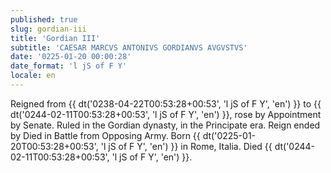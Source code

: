 ```yaml
---
published: true
slug: gordian-iii
title: 'Gordian III'
subtitle: 'CAESAR MARCVS ANTONIVS GORDIANVS AVGVSTVS'
date: '0225-01-20 00:00:28'
date_format: 'l jS of F Y'
locale: en
---
```


Reigned from {{ dt('0238-04-22T00:53:28+00:53', 'l jS of F Y', 'en') }} to {{ dt('0244-02-11T00:53:28+00:53', 'l jS of F Y', 'en') }}, rose by Appointment by Senate. Ruled in the Gordian dynasty, in the Principate era. Reign ended by Died in Battle from Opposing Army. Born {{ dt('0225-01-20T00:53:28+00:53', 'l jS of F Y', 'en') }} in Rome, Italia. Died {{ dt('0244-02-11T00:53:28+00:53', 'l jS of F Y', 'en') }}.

